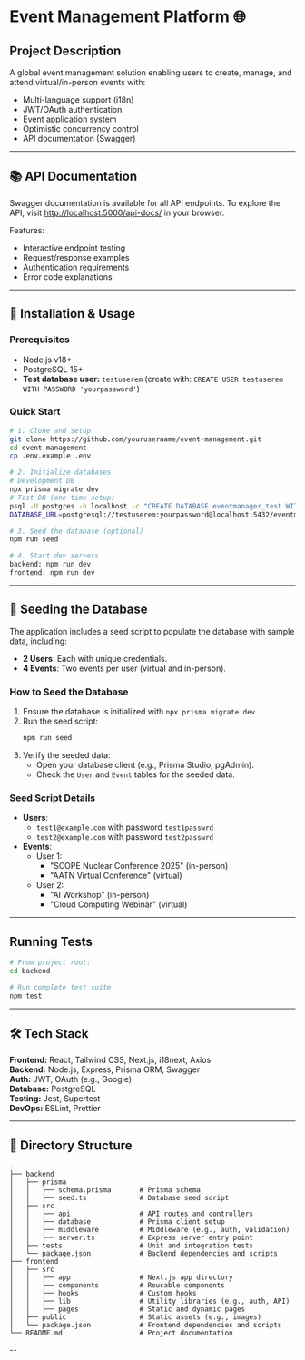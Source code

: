 # Event Management Platform 🌐

## Project Description

A global event management solution enabling users to create, manage, and attend virtual/in-person events with:

- Multi-language support (i18n)
- JWT/OAuth authentication
- Event application system
- Optimistic concurrency control
- API documentation (Swagger)

---

## 📚 API Documentation

Swagger documentation is available for all API endpoints. To explore the API, visit [http://localhost:5000/api-docs/](http://localhost:5000/api-docs/) in your browser.

Features:
- Interactive endpoint testing
- Request/response examples
- Authentication requirements
- Error code explanations

---

## 🚀 Installation & Usage

### Prerequisites

- Node.js v18+
- PostgreSQL 15+
- **Test database user:** `testuserem` (create with: `CREATE USER testuserem WITH PASSWORD 'yourpassword'`)

### Quick Start

```bash
# 1. Clone and setup
git clone https://github.com/yourusername/event-management.git
cd event-management
cp .env.example .env

# 2. Initialize databases
# Development DB
npx prisma migrate dev
# Test DB (one-time setup)
psql -U postgres -h localhost -c "CREATE DATABASE eventmanager_test WITH OWNER testuserem"
DATABASE_URL=postgresql://testuserem:yourpassword@localhost:5432/eventmanager_test npx prisma migrate deploy

# 3. Seed the database (optional)
npm run seed

# 4. Start dev servers
backend: npm run dev
frontend: npm run dev
```

---

## 🌱 Seeding the Database

The application includes a seed script to populate the database with sample data, including:
- **2 Users**: Each with unique credentials.
- **4 Events**: Two events per user (virtual and in-person).

### How to Seed the Database
1. Ensure the database is initialized with `npx prisma migrate dev`.
2. Run the seed script:
   ```bash
   npm run seed
   ```
3. Verify the seeded data:
   - Open your database client (e.g., Prisma Studio, pgAdmin).
   - Check the `User` and `Event` tables for the seeded data.

### Seed Script Details
- **Users**:
  - `test1@example.com` with password `test1passwrd`
  - `test2@example.com` with password `test2passwrd`
- **Events**:
  - User 1:
    - "SCOPE Nuclear Conference 2025" (in-person)
    - "AATN Virtual Conference" (virtual)
  - User 2:
    - "AI Workshop" (in-person)
    - "Cloud Computing Webinar" (virtual)

---

## Running Tests

```bash
# From project root:
cd backend

# Run complete test suite
npm test
```

---

## 🛠 Tech Stack

**Frontend:** React, Tailwind CSS, Next.js, i18next, Axios  
**Backend:** Node.js, Express, Prisma ORM, Swagger  
**Auth:** JWT, OAuth (e.g., Google)  
**Database:** PostgreSQL  
**Testing:** Jest, Supertest  
**DevOps:** ESLint, Prettier

---

## 📂 Directory Structure

```
.
├── backend
│   ├── prisma
│   │   ├── schema.prisma       # Prisma schema
│   │   ├── seed.ts             # Database seed script
│   ├── src
│   │   ├── api                 # API routes and controllers
│   │   ├── database            # Prisma client setup
│   │   ├── middleware          # Middleware (e.g., auth, validation)
│   │   ├── server.ts           # Express server entry point
│   ├── tests                   # Unit and integration tests
│   └── package.json            # Backend dependencies and scripts
├── frontend
│   ├── src
│   │   ├── app                 # Next.js app directory
│   │   ├── components          # Reusable components
│   │   ├── hooks               # Custom hooks
│   │   ├── lib                 # Utility libraries (e.g., auth, API)
│   │   ├── pages               # Static and dynamic pages
│   ├── public                  # Static assets (e.g., images)
│   └── package.json            # Frontend dependencies and scripts
└── README.md                   # Project documentation
```

--
